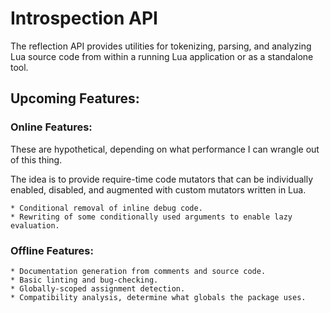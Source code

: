 # Introspection API

The reflection API provides utilities for tokenizing, parsing, and analyzing
Lua source code from within a running Lua application or as a standalone tool.

## Upcoming Features:

### Online Features:

These are hypothetical, depending on what performance I can wrangle out of
this thing.

The idea is to provide require-time code mutators that can be individually
enabled, disabled, and augmented with custom mutators written in Lua.

	* Conditional removal of inline debug code.
	* Rewriting of some conditionally used arguments to enable lazy evaluation.

### Offline Features:

	* Documentation generation from comments and source code.
	* Basic linting and bug-checking.
	* Globally-scoped assignment detection.
	* Compatibility analysis, determine what globals the package uses.
